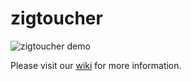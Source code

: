 # zigtoucher

![zigtoucher demo](examples/keylog/keylog.png)

Please visit our [wiki](https://github.com/Hipuranyhou/zigtoucher/wiki) for more information.
